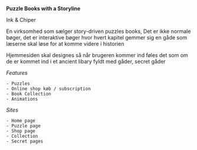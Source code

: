 **Puzzle Books with a Storyline**

Ink & Chiper

En virksomhed som sælger story-driven puzzles books, Det er ikke normale bøger, det er interaktive bøger hvor hvert kapitel gemmer sig en gåde som læserne skal løse for at komme videre i historien 

Hjemmesiden skal designes så når brugeren kommer ind føles det som om de er kommet ind i et ancient libary fyldt med gåder, secret gåder


*Features*

    - Puzzles
    - Online shop køb / subscription
    - Book Collection
    - Animations

*Sites*

    - Home page
    - Puzzle page
    - Shop page
    - Collection
    - Secret pages